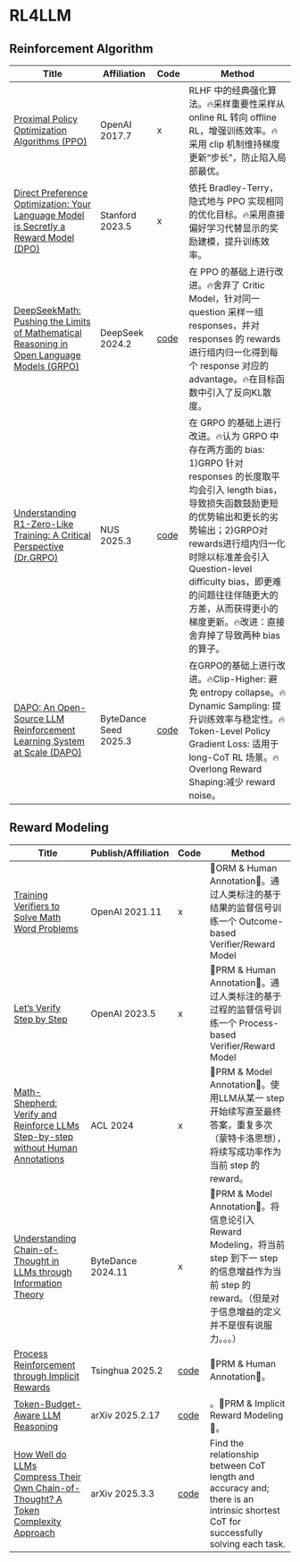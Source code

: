 # RL4LLM

## Reinforcement Algorithm
| Title | Affiliation | Code |  Method |
|-----|-----|-----|-----|
| [Proximal Policy Optimization Algorithms (PPO)](https://arxiv.org/abs/1707.06347) | OpenAI 2017.7 | x | RLHF 中的经典强化算法。🔥采样重要性采样从 online RL 转向 offline RL，增强训练效率。🔥采用 clip 机制维持梯度更新“步长”，防止陷入局部最优。|
| [Direct Preference Optimization: Your Language Model is Secretly a Reward Model (DPO)](https://arxiv.org/abs/2305.18290) | Stanford 2023.5 | x | 依托 Bradley-Terry，隐式地与 PPO 实现相同的优化目标。🔥采用直接偏好学习代替显示的奖励建模，提升训练效率。 |
| [DeepSeekMath: Pushing the Limits of Mathematical Reasoning in Open Language Models (GRPO)](https://arxiv.org/abs/2402.03300) | DeepSeek 2024.2 | [code](https://github.com/deepseek-ai/DeepSeek-Math) | 在 PPO 的基础上进行改进。🔥舍弃了 Critic Model，针对同一 question 采样一组 responses，并对 responses 的 rewards 进行组内归一化得到每个 response 对应的 advantage。🔥在目标函数中引入了反向KL散度。 |
| [Understanding R1-Zero-Like Training: A Critical Perspective (Dr.GRPO)](https://arxiv.org/abs/2503.20783) | NUS 2025.3 | [code](https://github.com/sail-sg/understand-r1-zero) | 在 GRPO 的基础上进行改进。🔥认为 GRPO 中存在两方面的 bias: 1)GRPO 针对 responses 的长度取平均会引入 length bias，导致损失函数鼓励更短的优势输出和更长的劣势输出；2)GRPO对rewards进行组内归一化时除以标准差会引入 Question-level difficulty bias，即更难的问题往往伴随更大的方差，从而获得更小的梯度更新。🔥改进：直接舍弃掉了导致两种 bias 的算子。 |
| [DAPO: An Open-Source LLM Reinforcement Learning System at Scale (DAPO)](https://arxiv.org/abs/2503.14476) | ByteDance Seed 2025.3 | [code](https://github.com/volcengine/verl) | 在GRPO的基础上进行改进。🔥Clip-Higher: 避免 entropy collapse。🔥Dynamic Sampling: 提升训练效率与稳定性。🔥Token-Level Policy Gradient Loss: 适用于 long-CoT RL 场景。🔥Overlong Reward Shaping:减少 reward noise。 |

## Reward Modeling
| Title | Publish/Affiliation | Code |  Method |
|-----|-----|-----|-----|
| [Training Verifiers to Solve Math Word Problems](https://arxiv.org/abs/2110.14168) | OpenAI 2021.11 | x | 🎯ORM & Human Annotation🎯。通过人类标注的基于结果的监督信号训练一个 Outcome-based Verifier/Reward Model |
| [Let’s Verify Step by Step](https://arxiv.org/abs/2305.20050) | OpenAI 2023.5 | x | 🎯PRM & Human Annotation🎯。通过人类标注的基于过程的监督信号训练一个 Process-based Verifier/Reward Model |
| [Math-Shepherd: Verify and Reinforce LLMs Step-by-step without Human Annotations](https://arxiv.org/abs/2312.08935) | ACL 2024 | x | 🎯PRM & Model Annotation🎯。使用LLM从某一 step 开始续写直至最终答案，重复多次（蒙特卡洛思想），将续写成功率作为当前 step 的 reward。|
| [Understanding Chain-of-Thought in LLMs through Information Theory](https://arxiv.org/abs/2411.11984) | ByteDance 2024.11 | x | 🎯PRM & Model Annotation🎯。将信息论引入 Reward Modeling，将当前 step 到下一 step 的信息增益作为当前 step 的reward。（但是对于信息增益的定义并不是很有说服力。。。） |
| [Process Reinforcement through Implicit Rewards](https://arxiv.org/abs/2502.01456) | Tsinghua 2025.2 | [code](https://github.com/PRIME-RL/PRIME) | 🎯PRM & Human Annotation🎯。 |
| [Token-Budget-Aware LLM Reasoning](https://arxiv.org/pdf/2412.18547) | arXiv 2025.2.17 | [code](https://github.com/GeniusHTX/TALE) |。🎯PRM & Implicit Reward Modeling🎯。 |
| [How Well do LLMs Compress Their Own Chain-of-Thought? A Token Complexity Approach](https://arxiv.org/pdf/2503.01141) | arXiv 2025.3.3 | [code](https://github.com/Compressed-CoT/compressed-cot) | Find the relationship between CoT length and accuracy and; there is an intrinsic shortest CoT for successfully solving each task. |
